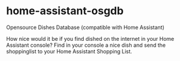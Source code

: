 # home-assistant-osgdb
Opensource Dishes Database (compatible with Home Assistant)

How nice would it be if you find dished on the internet in your Home Assistant console? 
Find in your console a nice dish and send the shoppinglist to your Home Assistant Shopping List.
